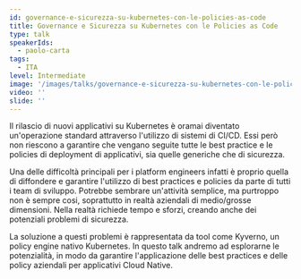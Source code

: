 ```yaml
---
id: governance-e-sicurezza-su-kubernetes-con-le-policies-as-code
title: Governance e Sicurezza su Kubernetes con le Policies as Code
type: talk
speakerIds:
  - paolo-carta
tags:
  - ITA
level: Intermediate
image: '/images/talks/governance-e-sicurezza-su-kubernetes-con-le-policies-as-code.webp'
video: ''
slide: ''
---
```


Il rilascio di nuovi applicativi su Kubernetes è oramai diventato un'operazione standard attraverso l'utilizzo di sistemi di CI/CD. Essi però non riescono a garantire  che vengano seguite tutte le best practice e le policies di deployment di applicativi, sia quelle generiche che di sicurezza. 

Una delle difficoltà principali per i platform engineers infatti è proprio quella di diffondere e garantire l'utilizzo di best practices e policies da parte di tutti i team di sviluppo. Potrebbe sembrare un'attività semplice, ma purtroppo non è sempre cosi, soprattutto in realtà aziendali di medio/grosse dimensioni. Nella realtà richiede tempo e sforzi, creando anche dei potenziali problemi di sicurezza.

La soluzione a questi problemi è rappresentata da tool come Kyverno, un policy engine nativo Kubernetes. In questo talk andremo ad esplorarne le potenzialità, in modo da garantire l'applicazione delle best practices e delle policy aziendali per applicativi Cloud Native.
